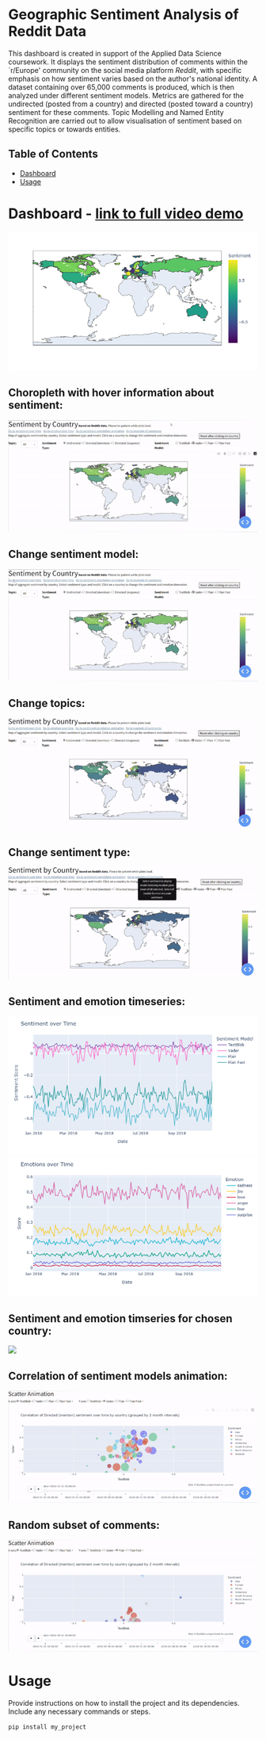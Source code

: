 # Geographic Sentiment Analysis of Reddit Data
This dashboard is created in support of the Applied Data Science coursework. It displays the sentiment distribution of comments within the `r/Europe' community on the social media platform *Reddit*, with specific emphasis on how sentiment varies based on the author's national identity. A dataset containing over 65,000 comments is produced, which is then analyzed under different sentiment models. Metrics are gathered for the undirected (posted from a country) and directed (posted toward a country) sentiment for these comments. Topic Modelling and Named Entity Recognition are carried out to allow visualisation of sentiment based on specific topics or towards entities.


## Table of Contents
- [Dashboard](#dashboard)
- [Usage](#usage)

# Dashboard - [link to full video demo](https://uob-my.sharepoint.com/:v:/g/personal/fy20856_bristol_ac_uk/EZu-SdbiKeFLtZJxxV8NWZgBClyL2PSqqOmKul_PeWyDbQ?nav=eyJyZWZlcnJhbEluZm8iOnsicmVmZXJyYWxBcHAiOiJPbmVEcml2ZUZvckJ1c2luZXNzIiwicmVmZXJyYWxBcHBQbGF0Zm9ybSI6IldlYiIsInJlZmVycmFsTW9kZSI6InZpZXciLCJyZWZlcnJhbFZpZXciOiJNeUZpbGVzTGlua0NvcHkifX0&e=vQGpWw)
![](demo/choropleth.png)
## Choropleth with hover information about sentiment:
![](demo/hoverinfo.gif)

## Change sentiment model:
![](demo/model.gif)

## Change topics:
![](demo/topic.gif)

## Change sentiment type:
![](demo/direction.gif)

## Sentiment and emotion timeseries:
![](demo/timeseries_sentiment.png)
![](demo/timeseries_emotion.png)

## Sentiment and emotion timseries for chosen country:
![](demo/timeseries_usa.gif)

## Correlation of sentiment models animation:
![](demo/scatter.gif)

## Random subset of comments:
![](demo/comments.gif)



# Usage

Provide instructions on how to install the project and its dependencies. Include any necessary commands or steps.

```bash
pip install my_project
